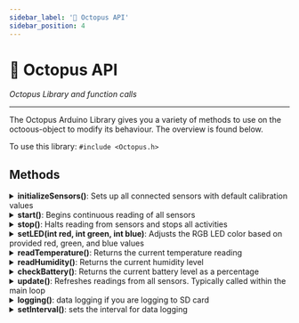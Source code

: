 ```yaml
---
sidebar_label: '🔌 Octopus API'
sidebar_position: 4
---
```


# 🔌 Octopus API

_Octopus Library and function calls_

---

The Octopus Arduino Library gives you a variety of methods to use on the octoous-object to modify its behaviour. The overview is found below.

To use this library:
`#include <Octopus.h>`


## Methods

<details>
    <summary><strong>initializeSensors()</strong>: Sets up all connected sensors with default calibration values</summary> 
    <p>Parameters </p>
    <p>None</p>
    <p>Returns</p>
    <p>1 on success, 0 on failure</p>
    <p>Example</p>
    ```py
    if (!octopus.initializeSensors()) {
        Serial.println("Failed to initialize Sensors!");
        while (1);
    }
    ``` 
</details>

<details>
    <summary><strong>start()</strong>: Begins continuous reading of all sensors</summary>
    <p><strong>Parameters</strong></p>
    <p>None</p>
    <p><strong>Returns</strong></p>
    <p>1 on success, 0 on failure</p>
    <p><strong>Example</strong></p>
    ```py
    if (!octopus.start()) {
        Serial.println("Failed to start data collection!");
        while (1);
    }
    ```
</details>

<details>
    <summary><strong>stop()</strong>: Halts reading from sensors and stops all activities</summary>
    <p><strong>Parameters</strong></p>
    <p>None</p>
    <p><strong>Returns</strong></p>
    <p>1 on success, 0 on failure</p>
    <p><strong>Example</strong></p>
    ```py
    if (!octopus.stop()) {
        Serial.println("Failed to stop data collection!");
        while (1);
    }
    ```
</details>

<details>
    <summary><strong>setLED(int red, int green, int blue)</strong>: Adjusts the RGB LED color based on provided red, green, and blue values</summary>
    <p><strong>Parameters</strong></p>
    <p>- int red: int variable to indicate level of RED in the LED, values between 0-255 is valid.</p>
    <p>- int green: int variable to indicate level of GREEN in the LED, values between 0-255 is valid.</p>
    <p>- int blue: int variable to indicate level of BLUE in the LED, values between 0-255 is valid.   </p>
    <p><strong>Returns</strong></p>
    <p>1 on success, 0 on failure</p>
    <p><strong>Example</strong></p>
    ```py
    void loop() {
        octopus.setLED(0, 0, 255); // LED set to BLUE
        delay(500);
        octopus.setLED(0, 255, 0); // LED set to GREEN
        delay(500);
        octopus.setLED(255, 0, 0); // LED set to RED
        delay(500);
    }
    ```
</details>

<details>
    <summary><strong>readTemperature()</strong>: Returns the current temperature reading</summary>
    <p><strong>Parameters</strong></p>
    <p>None</p>
    <p><strong>Returns</strong></p>
    <p>1 on success, 0 on failure</p>
    <p><strong>Example</strong></p>
    ```py
    Serial.print("Temperature = ");
    Serial.print(ENV.readTemperature());
    Serial.println(" °C");
     ```
</details>

<details>
    <summary><strong>readHumidity()</strong>: Returns the current humidity level</summary>
    <p><strong>Parameters</strong></p>
    <p>None</p>
    <p><strong>Returns</strong></p>
    <p>1 on success, 0 on failure</p>
    <p><strong>Example</strong></p>
    ```py
    Serial.print("Humidity = ");
    Serial.print(octopus.readHumidity());
    Serial.println(" %");
     ```
</details>

<details>
    <summary><strong>checkBattery()</strong>: Returns the current battery level as a percentage</summary>
    <p><strong>Parameters</strong></p>
    <p>None</p>
    <p><strong>Returns</strong></p>
    <p>1 if battery data is available, 0 if no battery data is available</p>
    <p><strong>Example</strong></p>
    ```py
    Serial.print("Battery level as percentage: ");
    Serial.print(octopus.checkBattery());
    Serial.print("%");
     ```
</details>


<details>
    <summary><strong>update()</strong>: Refreshes readings from all sensors. Typically called within the main loop</summary>
    <p><strong>Parameters</strong></p>
    <p>None</p>
    <p><strong>Returns</strong></p>
    <p>1 on success, 0 on failure</p>
    <p><strong>Example</strong></p>
    <p>`Add example here on how to use the method`</p>
</details>


<details>
    <summary><strong>logging()</strong>: data logging if you are logging to SD card</summary>
    <p><strong>Parameters</strong></p>
    <p>None</p>
    <p><strong>Returns</strong></p>
    <p>1 on success, 0 on failure</p>
    <p><strong>Example</strong></p>
    <p>`Add example here on how to use the method`</p>
</details>

<details>
    <summary><strong>setInterval()</strong>: sets the interval for data logging</summary>
    <p><strong>Parameters</strong></p>
    <p>None</p>
    <p><strong>Returns</strong></p>
    <p>1 on success, 0 on failure</p>
    <p><strong>Example</strong></p>
    ```py
    octopus.setInterval(5000) // sets the interval for data logging to 5 seconds
    ```
</details>


